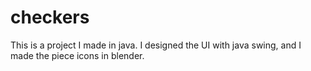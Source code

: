 # checkers
This is a project I made in java. I designed the UI with java swing, and I made the piece icons in blender.
